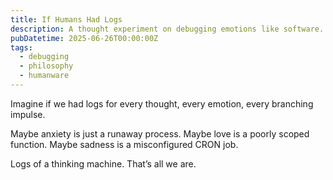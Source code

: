 ```yaml
---
title: If Humans Had Logs
description: A thought experiment on debugging emotions like software.
pubDatetime: 2025-06-26T00:00:00Z
tags:
  - debugging
  - philosophy
  - humanware
---
```


Imagine if we had logs for every thought, every emotion, every branching impulse.

Maybe anxiety is just a runaway process.
Maybe love is a poorly scoped function.
Maybe sadness is a misconfigured CRON job.

Logs of a thinking machine. That’s all we are.
